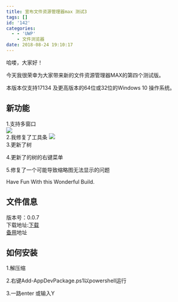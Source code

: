 ```yaml
---
title: 宣布文件资源管理器max 测试3
tags: []
id: '142'
categories:
  - - 'UWP'
    - 文件浏览器
date: 2018-08-24 19:10:17
---
```


哈喽，大家好！  
  
今天我很荣幸为大家带来新的文件资源管理器MAX的第四个测试版。  
  
本版本仅支持17134 及更高版本的64位或32位的Windows 10 操作系统。  
  

## 新功能

1.支持多窗口  
![](https://idevlab.cn/wordpress/wp-content/uploads/2018/08/wp-image216583457057021347..jpg)  
2.我修复了工具条 ![](https://idevlab.cn/wordpress/wp-content/uploads/2018/08/2-1729553600983865969..jpg)  
3.更新了树  
  
4.更新了的树的右键菜单  
  
5.修复了一个可能导致缩略图无法显示的问题  
  
  
Have Fun With this Wonderful Build.

## 文件信息

版本号：0.0.7  
下载地址:[下载](https://1drv.ws/u/s!AuJGwXeVs2O9mIBvNUidFqk4IDLkLw)  
[备用](https://share.weiyun.com/5ugmT2N)地址

## 如何安装

1.解压缩  
  
2.右键Add-AppDevPackage.ps1以powershell运行  
  
3.一路enter 或输入Y